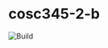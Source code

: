 # cosc345-2-b
![Build](https://github.com/andrewtrotman/cosc345-2-b/actions/workflows/swift.yml/badge.svg)
